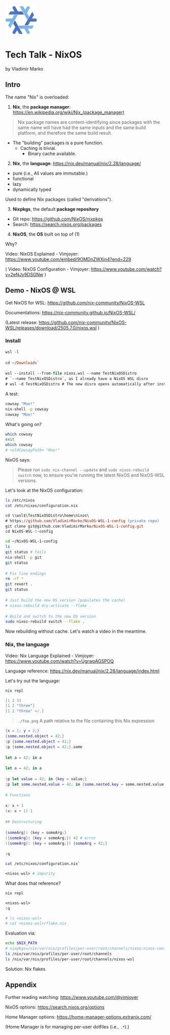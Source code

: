 <img src="nix-snowflake-colours.svg" alt="Nix snowflake" width="100">

# Tech Talk - NixOS
by Vladimir Marko

## Intro

The name "Nix" is overloaded:

1. **Nix**, the **package manager**:
https://en.wikipedia.org/wiki/Nix_(package_manager)
> Nix package names are content-identifying since packages with the same name will have had the same inputs and the same build platform, and therefore the same build result.
- The "building" packages is a pure function.
  - Caching is trivial.
    - Binary cache available. 

2. **Nix**, the **language**:
https://nix.dev/manual/nix/2.28/language/
- pure (i.e., All values are immutable.)
- functional
- lazy
- dynamically typed

Used to define Nix packages (called "derivations").


3. **Nixpkgs**, the default **package repository**
- Git repo: https://github.com/NixOS/nixpkgs
- Search: https://search.nixos.org/packages

4. **NixOS**, the **OS** built on top of (1)

Why?

Video: NixOS Explained - Vimjoyer:
https://www.youtube.com/embed/9OMDnZWXjn4?end=229



(
Video: NixOS Configuration - Vimjoyer:
https://www.youtube.com/watch?v=2eNJy9DSGNw
)

## Demo - NixOS @ WSL

Get NixOS for WSL:
https://github.com/nix-community/NixOS-WSL

Documentations: https://nix-community.github.io/NixOS-WSL/

(Latest release:
https://github.com/nix-community/NixOS-WSL/releases/download/2505.7.0/nixos.wsl
)

### Install
```ps
wsl -l

cd ~/Downloads`

wsl --install --from-file nixos.wsl --name TestNixOSDistro
# `--name TestNixOSDistro`, as I already have a NixOS WSL disro
# wsl -d TestNixOSDistro # The new disro opens automatically after installation.
```

A test:
```bash
cowsay "Moo!"
nix-shell -p cowsay
cowsay "Moo!"
```

What's going on?
```bash
which cowsay
exit
which cowsay
# <oldCowsayPath> "Moo!"
```

NixOS says:
> Please run `sudo nix-channel --update` and `sudo nixos-rebuild switch` now, to ensure you're running the latest NixOS and NixOS-WSL versions.

Let's look at the NixOS configuration:
```bash
ls /etc/nixos
cat /etc/nixos/configuration.nix
```

```ps
cd \\wsl$\TestNixOSDistro\home\nixos\
# https://github.com/VladimirMarko/NixOS-WSL-1-config (private repo)
git clone git@github.com:VladimirMarko/NixOS-WSL-1-config.git
cd NixOS-WSL-1-config
```

```bash
cd ~/NixOS-WSL-1-config
ls
git status # fails
nix-shell -p git
git status

# Fix line endings
rm -rf *
git revert .
git status

# Just build the new OS version (populates the cache)
# nixos-rebuild dry-activate --flake .

# Build and switch to the new OS version
sudo nixos-rebuild switch --flake .
```

Now rebuilding without cache.
Let's watch a video in the meantime.

### Nix, the language

Video: Nix Language Explained - Vimjoyer:
https://www.youtube.com/watch?v=UgrwoAGSPOQ

Language reference:
https://nix.dev/manual/nix/2.28/language/index.html

Let's try out the language:
```bash
nix repl
```

```nix
[1 2 3]
[1 2 "three"]
[1 2 "three" ~/.]
```
> `./foo.png`
> A path relative to the file containing this Nix expression
```nix
{x = 1; y = 2;}
{some.nested.object = 42;}
:p {some.nested.object = 42;}
:p {some.nested.object = 42;}.some

let a = 42; in a

let a = 42; in a

:p let value = 42; in {key = value;}
:p let some.nested.value = 42; in {some.nested.key = some.nested.value;}

# Functions

x: x + 1
(x: x + 1) 1

## Destructuring

{someArg}: {key = someArg;}
({someArg}: {key = someArg;}) 42 # error
({someArg}: {key = someArg;}) {someArg = 42;}

:q
```

```bash
cat /etc/nixos/configuration.nix`
```

```nix
<nixos-wsl> # impurity
```

What does that reference?
```bash
nix repl
```
```nix
<nixos-wsl>
:q
```
```bash
# ls <nixos-wsl>
# cat <nixos-wsl>/flake.nix
```

Evaluation via:
```bash
echo $NIX_PATH
# nixpkgs=/nix/var/nix/profiles/per-user/root/channels/nixos:nixos-config=/etc/nixos/configuration.nix:/nix/var/nix/profiles/per-user/root/channels
ls /nix/var/nix/profiles/per-user/root/channels
ls /nix/var/nix/profiles/per-user/root/channels/nixos-wsl
```

Solution: Nix flakes  


## Appendix

Further reading watching: https://www.youtube.com/@vimjoyer

NixOS options:
https://search.nixos.org/options

Home Manager options:
https://home-manager-options.extranix.com/

(Home Manager is for managing per-user dotfiles (i.e., `.*`).)